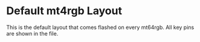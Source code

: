 # Default mt4rgb Layout

This is the default layout that comes flashed on every mt64rgb. All key pins are shown in the file.